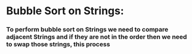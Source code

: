 # Bubble Sort on Strings:
### To perform bubble sort on Strings we need to compare adjacent Strings and if they are not in the order then we need to swap those strings, this process 
 
